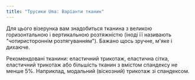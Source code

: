 ```yaml
---
title: "Трусики Uma: Варіанти тканин"
---
```


Для цього візерунка вам знадобиться тканина з великою горизонтальною і вертикальною розтяжністю (іноді її називають "чотиристороннім розтягуванням"). Бажано щось зручне, м'яке і дихаюче.

Рекомендовані тканини: еластичний трикотаж, еластична сітка, еластичний трикотаж або більшість тканин з вмістом спандексу не менше 5%. Наприклад, модальний (віскозний) трикотаж зі спандексом.
